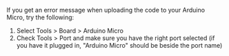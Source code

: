 If you get an error message when uploading the code to your Arduino Micro, try the following:
1. Select Tools > Board > Arduino Micro
2. Check Tools > Port and make sure you have the right port selected (if you have it plugged in, "Arduino Micro" should be beside the port name)
